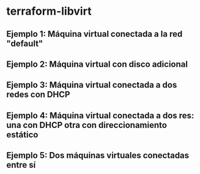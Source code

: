 # terraform-libvirt

## Ejemplo 1: Máquina virtual conectada a la red "default"

## Ejemplo 2: Máquina virtual con disco adicional

## Ejemplo 3: Máquina virtual conectada a dos redes con DHCP

## Ejemplo 4: Máquina virtual conectada a dos res: una con DHCP otra con direccionamiento estático

## Ejemplo 5: Dos máquinas virtuales conectadas entre sí
